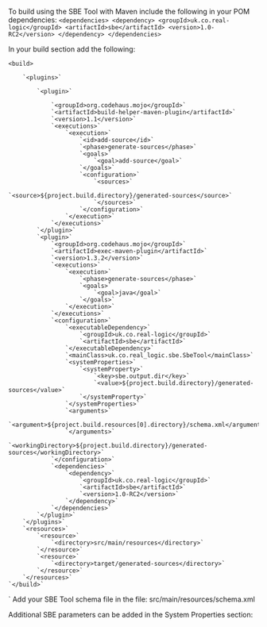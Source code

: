 To build using the SBE Tool with Maven include the following in your POM dependencies: 
`
<dependencies>
<dependency>
<groupId>uk.co.real-logic</groupId>
<artifactId>sbe</artifactId>
<version>1.0-RC2</version>
</dependency>
</dependencies>
`

In your build section add the following: 

`<build>`

		`<plugins>`

			`<plugin>`

				`<groupId>org.codehaus.mojo</groupId>`
				`<artifactId>build-helper-maven-plugin</artifactId>`
				`<version>1.1</version>`
				`<executions>`
					`<execution>`
						`<id>add-source</id>`
						`<phase>generate-sources</phase>`
						`<goals>`
							`<goal>add-source</goal>`
						`</goals>`
						`<configuration>`
							`<sources>`
								`<source>${project.build.directory}/generated-sources</source>`
							`</sources>`
						`</configuration>`
					`</execution>`
				`</executions>`
			`</plugin>`
			`<plugin>`
				`<groupId>org.codehaus.mojo</groupId>`
				`<artifactId>exec-maven-plugin</artifactId>`
				`<version>1.3.2</version>`
				`<executions>`
					`<execution>`
						`<phase>generate-sources</phase>`
						`<goals>`
							`<goal>java</goal>`
						`</goals>`
					`</execution>`
				`</executions>`
				`<configuration>`
					`<executableDependency>`
						`<groupId>uk.co.real-logic</groupId>`
						`<artifactId>sbe</artifactId>`
					`</executableDependency>`
					`<mainClass>uk.co.real_logic.sbe.SbeTool</mainClass>`
					`<systemProperties>`
						`<systemProperty>`
							`<key>sbe.output.dir</key>`
							`<value>${project.build.directory}/generated-sources</value>`
						`</systemProperty>`
					`</systemProperties>`
					`<arguments>`
						`<argument>${project.build.resources[0].directory}/schema.xml</argument>`
					`</arguments>`
					`<workingDirectory>${project.build.directory}/generated-sources</workingDirectory>`
				`</configuration>`
				`<dependencies>`
					`<dependency>`
						`<groupId>uk.co.real-logic</groupId>`
						`<artifactId>sbe</artifactId>`
						`<version>1.0-RC2</version>`
					`</dependency>`
				`</dependencies>`
			`</plugin>`
		`</plugins>`
		`<resources>`
			`<resource>`
				`<directory>src/main/resources</directory>`
			`</resource>`
			`<resource>`
				`<directory>target/generated-sources</directory>`
			`</resource>`
		`</resources>`
	`</build>`
`
Add your SBE Tool schema file in the file: src/main/resources/schema.xml

Additional SBE parameters can be added in the System Properties section: 
<systemProperty>